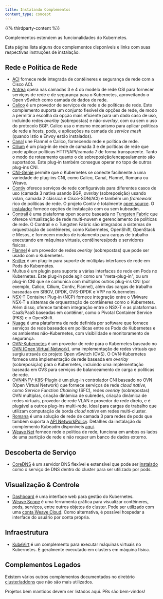 ```yaml
---
title: Instalando Complementos
content_type: concept
---
```


<!-- overview -->

{{% thirdparty-content %}}

Complementos estendem as funcionalidades do Kubernetes.

Esta página lista alguns dos complementos disponíveis e links com suas respectivas instruções de instalação.

<!-- body -->

## Rede e Política de Rede

* [ACI](https://www.github.com/noironetworks/aci-containers) fornece rede integrada de contêineres e segurança de rede com a Cisco ACI.
* [Antrea](https://antrea.io/) opera nas camadas 3 e 4 do modelo de rede OSI para fornecer serviços de rede e de segurança para o Kubernetes, aproveitando o Open vSwitch como camada de dados de rede.
* [Calico](https://docs.projectcalico.org/latest/introduction/) é um provedor de serviços de rede e de políticas de rede. Este complemento suporta um conjunto flexível de opções de rede, de modo a permitir a escolha da opção mais eficiente para um dado caso de uso, incluindo redes _overlay_ (sobrepostas) e não-_overlay_, com ou sem o uso do protocolo BGP. Calico usa o mesmo mecanismo para aplicar políticas de rede a hosts, pods, e aplicações na camada de _service mesh_ (quando Istio e Envoy estão instalados).
* [Canal](https://github.com/tigera/canal/tree/master/k8s-install) une Flannel e Calico, fornecendo rede e política de rede.
* [Cilium](https://github.com/cilium/cilium) é um plug-in de rede de camada 3 e de políticas de rede que pode aplicar políticas HTTP/API/camada 7 de forma transparente. Tanto o modo de roteamento quanto o de sobreposição/encapsulamento são suportados. Este plug-in também consegue operar no topo de outros plug-ins CNI.
* [CNI-Genie](https://github.com/Huawei-PaaS/CNI-Genie) permite que o Kubernetes se conecte facilmente a uma variedade de plug-ins CNI, como Calico, Canal, Flannel, Romana ou Weave.
* [Contiv](https://contivpp.io/) oferece serviços de rede configuráveis para diferentes casos de uso (camada 3 nativa usando BGP, _overlay_ (sobreposição) usando vxlan, camada 2 clássica e Cisco-SDN/ACI) e também um _framework_ rico de políticas de rede. O projeto Contiv é totalmente [open source](http://github.com/contiv). O [instalador](http://github.com/contiv/install) fornece opções de instalação com ou sem kubeadm.
* [Contrail](http://www.juniper.net/us/en/products-services/sdn/contrail/contrail-networking/) é uma plataforma open source baseada no [Tungsten Fabric](https://tungsten.io) que oferece virtualização de rede multi-nuvem e gerenciamento de políticas de rede. O Contrail e o Tungsten Fabric são integrados a sistemas de orquestração de contêineres, como Kubernetes, OpenShift, OpenStack e Mesos, e fornecem modos de isolamento para cargas de trabalho executando em máquinas virtuais, contêineres/pods e servidores físicos.
* [Flannel](https://github.com/flannel-io/flannel#deploying-flannel-manually) é um provedor de redes _overlay_ (sobrepostas) que pode ser usado com o Kubernetes.
* [Knitter](https://github.com/ZTE/Knitter/) é um plug-in para suporte de múltiplas interfaces de rede em Pods do Kubernetes.
* Multus é um plugin para suporte a várias interfaces de rede em Pods no Kubernetes. Este plug-in pode agir como um "meta-plug-in", ou um plug-in CNI que se comunica com múltiplos outros plug-ins CNI (por exemplo, Calico, Cilium, Contiv, Flannel), além das cargas de trabalho baseadas em SRIOV, DPDK, OVS-DPDK e VPP no Kubernetes.
* [NSX-T](https://docs.vmware.com/en/VMware-NSX-T/2.0/nsxt_20_ncp_kubernetes.pdf) Container Plug-in (NCP) fornece integração entre o VMware NSX-T e sistemas de orquestração de contêineres como o Kubernetes. Além disso, oferece também integração entre o NSX-T e as plataformas CaaS/PaaS baseadas em contêiner, como o Pivotal Container Service (PKS) e o OpenShift.
* [Nuage](https://github.com/nuagenetworks/nuage-kubernetes/blob/v5.1.1-1/docs/kubernetes-1-installation.rst) é uma plataforma de rede definida por software que fornece serviços de rede baseados em políticas entre os Pods do Kubernetes e os ambientes não-Kubernetes, com visibilidade e monitoramento de segurança.
* [OVN-Kubernetes](https://github.com/ovn-org/ovn-kubernetes/) é um provedor de rede para o Kubernetes baseado no [OVN (Open Virtual Network)](https://github.com/ovn-org/ovn/), uma implementação de redes virtuais que surgiu através do projeto Open vSwitch (OVS). O OVN-Kubernetes fornece uma implementação de rede baseada em _overlay_ (sobreposição) para o Kubernetes, incluindo uma implementação baseada em OVS para serviços de balanceamento de carga e políticas de rede.
* [OVN4NFV-K8S-Plugin](https://github.com/opnfv/ovn4nfv-k8s-plugin) é um plug-in controlador CNI baseado no OVN (Open Virtual Network) que fornece serviços de rede _cloud native_, como _Service Function Chaining_ (SFC), redes _overlay_ (sobrepostas) OVN múltiplas, criação dinâmica de subredes, criação dinâmica de redes virtuais, provedor de rede VLAN e provedor de rede direto, e é plugável a outros plug-ins multi-rede. Ideal para cargas de trabalho que utilizam computação de borda _cloud native_ em redes multi-cluster.
* [Romana](http://romana.io) é uma solução de rede de camada 3 para redes de pods que também suporta a [API NetworkPolicy](/docs/concepts/services-networking/network-policies/). Detalhes da instalação do complemento Kubeadm disponíveis [aqui](https://github.com/romana/romana/tree/master/containerize).
* [Weave Net](https://www.weave.works/docs/net/latest/kube-addon/) fornece rede e política de rede, funciona em ambos os lados de uma partição de rede e não requer um banco de dados externo.

## Descoberta de Serviço

* [CoreDNS](https://coredns.io) é um servidor DNS flexível e extensível que pode ser [instalado](https://github.com/coredns/deployment/tree/master/kubernetes) como o serviço de DNS dentro do cluster para ser utilizado por pods.

## Visualização &amp; Controle

* [Dashboard](https://github.com/kubernetes/dashboard#kubernetes-dashboard) é uma interface web para gestão do Kubernetes.
* [Weave Scope](https://www.weave.works/documentation/scope-latest-installing/#k8s) é uma ferramenta gráfica para visualizar contêineres, pods, serviços, entre outros objetos do cluster. Pode ser utilizado com uma [conta Weave Cloud](https://cloud.weave.works/). Como alternativa, é possível hospedar a interface do usuário por conta própria.

## Infraestrutura

* [KubeVirt](https://kubevirt.io/user-guide/#/installation/installation) é um complemento para executar máquinas virtuais no Kubernetes. É geralmente executado em clusters em máquina física.


## Complementos Legados

Existem vários outros complementos documentados no diretório [cluster/addons](https://git.k8s.io/kubernetes/cluster/addons) que não são mais utilizados.

Projetos bem mantidos devem ser listados aqui. PRs são bem-vindos!
